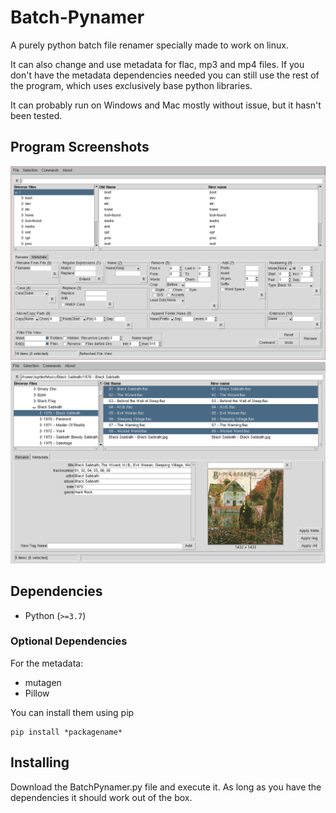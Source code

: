 # Batch-Pynamer
A purely python batch file renamer specially made to work on linux.

It can also change and use metadata for flac, mp3 and mp4 files. If you don't have the metadata dependencies needed you can still use the rest of the program, which uses exclusively base python libraries.

It can probably run on Windows and Mac mostly without issue, but it hasn't been tested.


Program Screenshots
-------------------
![screenshot](/doc/BatchPynamer-Rename_Screen.png?raw=true "Program Screenshot for the Rename Tab")
![screenshot](/doc/BatchPynamer-Metadata_Screen.png?raw=true "Program Screenshot for the Metadata Tab")


Dependencies
------------
* Python (`>=3.7`)

### Optional Dependencies

For the metadata:

* mutagen 
* Pillow

You can install them using pip
```
pip install *packagename*
```


Installing
----------

Download the BatchPynamer.py file and execute it.
As long as you have the dependencies it should work out of the box.

